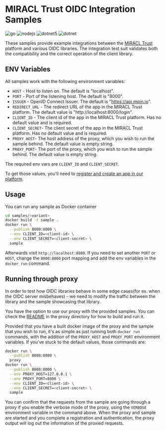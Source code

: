 # MIRACL Trust OIDC Integration Samples

![go](https://github.com/miracl/oidc-samples/workflows/go/badge.svg)
![nodejs](https://github.com/miracl/oidc-samples/workflows/nodejs/badge.svg)
![dotnet5](https://github.com/miracl/oidc-samples/workflows/dotnet5/badge.svg)
![dotnet](https://github.com/miracl/oidc-samples/workflows/dotnet/badge.svg)

These samples provide example integrations between the [MIRACL
Trust](https://miracl.com) platform and various OIDC libraries. The integration
test suit validates both the compatibility and the correct operation of the
client library.

## ENV Variables

All samples work with the following environment variables:

- `HOST` - Host to listen on. The default is "localhost".
- `PORT` - Port of the listening host. The default is "8000".
- `ISSUER` - OpenID Connect Issuer. The default is "https://api.mpin.io".
- `REDIRECT_URL` - The redirect URL of the app in the MIRACL Trust platform.
  The default value is "http://localhost:8000/login".
- `CLIENT_ID` - The client id of the app in the MIRACL Trust platform. Has no
  default value and is required.
- `CLIENT_SECRET`- The client secret of the app in the MIRACL Trust platform.
  Has no default value and is required.
- `PROXY_HOST`- The host address of the proxy, which you wish to run the sample
  behind. The default value is empty string.
- `PROXY_PORT`- The port of the proxy, which you wish to run the sample behind.
  The default value is empty string.

The required env vars are `CLIENT_ID` and `CLIENT_SECRET`.

To get those values, you'll need to [register and create an app in our
platform](https://docs.miracl.cloud/get-started/).

## Usage

You can run any sample as Docker container

```bash
cd samples/<variant>
docker build -t sample .
docker run \
  --publish 8000:8000 \
  --env CLIENT_ID=<client-id> \
  --env CLIENT_SECRET=<client-secret> \
  sample
```

Afterwards visit `http://localhost:8000`. If you need to set another `PORT` or
`HOST`, change the `8000:8000` port mapping and add the env variables in the
`docker run` command.

## Running through proxy

In order to test how OIDC libraries behave in some edge cases(for ex. when the
OIDC server misbehaves) - we need to modify the traffic between the library and
the sample showcasing that library.

You have the option to use our proxy with the provided samples. You can check
the [README](proxy/README.md) in the proxy directory for how to build and run
it.

Provided that you have a built docker image of the proxy and the sample that you
wish to run, it's as simple as just running both `docker run` commands, with the
addition of the `PROXY_HOST` and `PROXY_PORT` environment variables. If you've
stuck to the default values, those commands are:

```bash
docker run \
  --publish 8080:8080 \
  proxy
docker run \
  --publish 8000:8000 \
  --env PROXY_HOST=127.0.0.1 \
  --env PROXY_PORT=8080 \
  --env CLIENT_ID=<client-id> \
  --env CLIENT_SECRET=<client-secret> \
  sample
```

You can confirm that the requests from the sample are going through a proxy if
you enable the verbose mode of the proxy, using the `VERBOSE` environment
variable in the command above. When the proxy and sample are started and you
complete a registration and authentication, the proxy output will log out the
information of the proxied requests.
